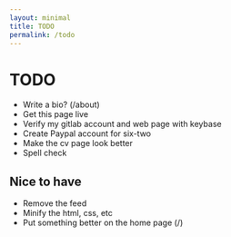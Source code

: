```yaml
---
layout: minimal
title: TODO
permalink: /todo
---
```


# TODO
- Write a bio? (/about)
- Get this page live
- Verify my gitlab account and web page with keybase
- Create Paypal account for six-two
- Make the cv page look better
- Spell check

## Nice to have
- Remove the feed
- Minify the html, css, etc
- Put something better on the home page (/)


<!-- ## Tests
<script>alert("WARNING: JavaScript is enabled")</script>
<img src="1" onerror="alert('WARNING: JS is enabled')"> -->
